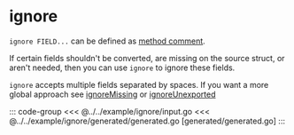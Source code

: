 # ignore

`ignore FIELD...` can be defined as [method comment](./define-settings.md#method).

If certain fields shouldn't be converted, are missing on the source struct, or
aren't needed, then you can use `ignore` to ignore these fields.

`ignore` accepts multiple fields separated by spaces. If you want a more global
approach see [ignoreMissing](./ignoreMissing.md) or
[ignoreUnexported](./ignoreUnexported.md)

::: code-group
<<< @../../example/ignore/input.go
<<< @../../example/ignore/generated/generated.go [generated/generated.go]
:::
